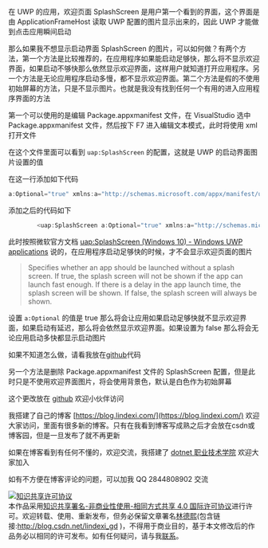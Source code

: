
在 UWP 的应用，欢迎页面 SplashScreen 是用户第一个看到的界面，这个界面是由 ApplicationFrameHost 读取 UWP 配置的图片显示出来的，因此 UWP 才能做到点击应用瞬间启动

<!--more-->


<!-- CreateTime:2020/8/14 16:30:24 -->

<!-- 发布 -->

那么如果我不想显示启动界面 SplashScreen 的图片，可以如何做？有两个方法，第一个方法是比较推荐的，在应用程序如果能启动足够快，那么将不显示欢迎界面，如果启动不够快那么依然显示欢迎界面，这样用户就知道打开应用程序。另一个方法是无论应用程序启动多慢，都不显示欢迎界面。第二个方法是假的不使用初始屏幕的方法，只是不显示图片。也就是我没有找到任何一个有用的进入应用程序界面的方法

第一个可以使用的是编辑 Package.appxmanifest 文件，在 VisualStudio 选中 Package.appxmanifest 文件，然后按下 F7 进入编辑文本模式，此时将使用 xml 打开文件

在这个文件里面可以看到 `uap:SplashScreen` 的配置，这就是 UWP 的启动界面图片设置的值

在这一行添加如下代码

```csharp
a:Optional="true" xmlns:a="http://schemas.microsoft.com/appx/manifest/uap/windows10/5"
```

添加之后的代码如下

```csharp
        <uap:SplashScreen a:Optional="true" xmlns:a="http://schemas.microsoft.com/appx/manifest/uap/windows10/5" Image="Assets\SplashScreen.png"/>
```

此时按照微软官方文档 [uap:SplashScreen (Windows 10) - Windows UWP applications](https://docs.microsoft.com/en-us/uwp/schemas/appxpackage/uapmanifestschema/element-uap-splashscreen ) 说的，在应用程序启动足够快的时候，才不会显示欢迎页面的图片

> Specifies whether an app should be launched without a splash screen. If true, the splash screen will not be shown if the app can launch fast enough. If there is a delay in the app launch time, the splash screen will be shown. If false, the splash screen will always be shown.

设置 `a:Optional` 的值是 true 那么将会让应用如果启动足够快就不显示欢迎界面，如果启动有延迟，那么将会依然显示欢迎界面。如果设置为 false 那么将会无论应用启动多快都显示启动图片

如果不知道怎么做，请看我放在[github](https://github.com/lindexi/lindexi_gd/tree/12b271b98d75ba6292cdce7520708f0d88f8cc40/ChugerebefibeareBearchalallnejeji)代码

另一个方法是删除 Package.appxmanifest 文件的 SplashScreen 配置，但是此时只是不使用欢迎界面图片，将会使用背景色，默认是白色作为初始屏幕

这个更改放在 [github](https://github.com/lindexi/lindexi_gd/tree/7dc4c013712571095c8257cbdd209753eef628e4/ChugerebefibeareBearchalallnejeji) 欢迎小伙伴访问




我搭建了自己的博客 [https://blog.lindexi.com/](https://blog.lindexi.com/) 欢迎大家访问，里面有很多新的博客。只有在我看到博客写成熟之后才会放在csdn或博客园，但是一旦发布了就不再更新

如果在博客看到有任何不懂的，欢迎交流，我搭建了 [dotnet 职业技术学院](https://t.me/dotnet_campus) 欢迎大家加入

如有不方便在博客评论的问题，可以加我 QQ 2844808902 交流

<a rel="license" href="http://creativecommons.org/licenses/by-nc-sa/4.0/"><img alt="知识共享许可协议" style="border-width:0" src="https://licensebuttons.net/l/by-nc-sa/4.0/88x31.png" /></a><br />本作品采用<a rel="license" href="http://creativecommons.org/licenses/by-nc-sa/4.0/">知识共享署名-非商业性使用-相同方式共享 4.0 国际许可协议</a>进行许可。欢迎转载、使用、重新发布，但务必保留文章署名[林德熙](http://blog.csdn.net/lindexi_gd)(包含链接:http://blog.csdn.net/lindexi_gd )，不得用于商业目的，基于本文修改后的作品务必以相同的许可发布。如有任何疑问，请与我[联系](mailto:lindexi_gd@163.com)。